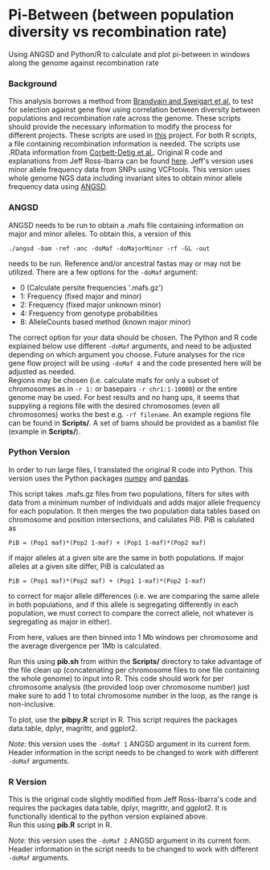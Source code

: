 # Pi-Between (between population diversity vs recombination rate)

Using ANGSD and Python/R to calculate and plot pi-between in windows along the genome against recombination rate

### Background

This analysis borrows a method from [Brandvain and Sweigart et al.](http://journals.plos.org/plosgenetics/article?id=10.1371/journal.pgen.1004410) to test for selection against gene flow using correlation between diversity between populations and recombination rate across the genome. These scripts should provide the necessary information to modify the process for different projects. These scripts are used in [this](https://github.com/SidBhadra-Lobo/Rice_project) project.
For both R scripts, a file containing recombination information is needed. The scripts use .RData information from [Corbett-Detig et al.](https://github.com/tsackton/linked-selection). Original R code and explanations from Jeff Ross-Ibarra can be found [here](http://rpubs.com/rossibarra/62904). Jeff's version uses minor allele frequency data from SNPs using VCFtools. This version uses whole genome NGS data including invariant sites to obtain minor allele frequency data using [ANGSD](http://popgen.dk/wiki/index.php/ANGSD).

### ANGSD

ANGSD needs to be run to obtain a .mafs file containing information on major and minor alleles. To obtain this, a version of this

	./angsd -bam -ref -anc -doMaf -doMajorMinor -rf -GL -out

needs to be run.  Reference and/or ancestral fastas may or may not be utilized. There are a few options for the `-doMaf` argument:
* 0 (Calculate persite frequencies '.mafs.gz')
* 1: Frequency (fixed major and minor)
* 2: Frequency (fixed major unknown minor)
* 4: Frequency from genotype probabilities
* 8: AlleleCounts based method (known major minor)  

The correct option for your data should be chosen. The Python and R code explained below use different `-doMaf` arguments, and need to be adjusted depending on which argument you choose. Future analyses for the rice gene flow project will be using `-doMaf 4` and the code presented here will be adjusted as needed.  
Regions may be chosen (i.e. calculate mafs for only a subset of chromosomes as in `-r 1:` or basepairs `-r chr1:1-10000`) or the entire genome may be used. For best results and no hang ups, it seems that suppyling a regions file with the desired chromosomes (even all chromosomes) works the best e.g. `-rf filename`. An example regions file can be found in __Scripts/__. A set of bams should be provided as a bamlist file (example in __Scripts/__).

### Python Version

In order to run large files, I translated the original R code into Python. This version uses the Python packages [numpy](http://www.numpy.org/) and [pandas](http://pandas.pydata.org/index.html).

This script takes .mafs.gz files from two populations, filters for sites with data from a minimum number of individuals and adds major allele frequency for each population. It then merges the two population data tables based on chromosome and position intersections, and calulates PiB. PiB is calulated as

	PiB = (Pop1 maf)*(Pop2 1-maf) + (Pop1 1-maf)*(Pop2 maf)

if major alleles at a given site are the same in both populations. If major alleles at a given site differ, PiB is calculated as

	PiB = (Pop1 maf)*(Pop2 maf) + (Pop1 1-maf)*(Pop2 1-maf)

to correct for major allele differences (i.e. we are comparing the same allele in both populations, and if this allele is segregating differently in each population, we must correct to compare the correct allele, not whatever is segregating as major in either).

From here, values are then binned into 1 Mb windows per chromosome and the average divergence per 1Mb is calculated.

Run this using __pib.sh__ from within the __Scripts/__ directory to take advantage of the file clean up (concatenating per chromosome files to one file containing the whole genome) to input into R. This code should work for per chromosome analysis (the provided loop over chromosome number) just make sure to add 1 to total chromosome number in the loop, as the range is non-inclusive.

To plot, use the __pibpy.R__ script in R. This script requires the packages data.table, dplyr, magrittr, and ggplot2.  

_Note:_ this version uses the `-doMaf 1` ANGSD argument in its current form. Header information in the script needs to be changed to work with different `-doMaf` arguments.

### R Version

This is the original code slightly modified from Jeff Ross-Ibarra's code and requires the packages data.table, dplyr, magrittr, and ggplot2. It is functionally identical to the python version explained above.  
Run this using __pib.R__ script in R.  

_Note:_ this version uses the `-doMaf 2` ANGSD argument in its current form. Header information in the script needs to be changed to work with different `-doMaf` arguments.
